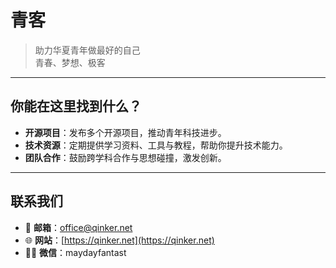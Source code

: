 # 青客

> 助力华夏青年做最好的自己  
> 青春、梦想、极客

---

## 你能在这里找到什么？

- **开源项目**：发布多个开源项目，推动青年科技进步。
- **技术资源**：定期提供学习资料、工具与教程，帮助你提升技术能力。
- **团队合作**：鼓励跨学科合作与思想碰撞，激发创新。

---

## 联系我们

- 📧 **邮箱**：office@qinker.net
- 🌐 **网站**：[https://qinker.net](https://qinker.net)
- 🦸‍♂️ **微信**：maydayfantast

